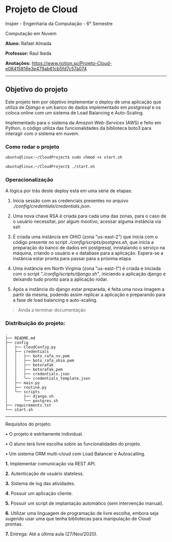 # Projeto de Cloud

Insper - Engenharia da Computação - 6° Semestre

Computação em Nuvem

**Aluno:** Rafael Almada

**Professor:** Raul Ikeda

**Anotações:** https://www.notion.so/Projeto-Cloud-e08415816e3e479ab61cb5fd7c57a074

___

## Objetivo do projeto

Este projeto tem por objetivo implementar o deploy de uma aplicação que utiliza de *Django* e um banco de dados implementado em *postgresql* e os coloca online com um sistema de Load Balancing e Auto-Scaling.

Implementado para o sistema da *Amazon Web-Services* (AWS) e feito em Python, o código utiliza das funcionalidades da biblioteca boto3 para interagir com o sistema em nuvem.

### Como rodar o projeto

  ```sh
  ubuntu@linux:~/CloudProject$ sudo chmod +x start.sh
  ```

  ```sh
  ubuntu@linux:~/CloudProject$ ./start.sh
  ```

### Operacionalização

A lógica por trás deste deploy está em uma série de etapas:

  1. Inicia sessão com as credenciais presentes no arquivo *./config/credentials/credentials.json*.

  2. Uma nova chave RSA é criada para cada uma das zonas, para o caso de o usuário necessitar, por algum mootivo, acessar alguma instância via ssh
  
  3. É criada uma instância em OHIO (zona "us-east-2") que inicia com o código presente no script *./config/scripts/postgres.sh*, que inicia a preparação do banco de dados em postgresql, innstalando o serviço na máquina, criando o usuário e o database para a aplicação. Espera-se a instância estar pronta para passar para a próxima etapa

  4. Uma instância em North Virginia (zona "us-east-1") é criada e iniciada com o script *"./config/scripts/django.sh"*, iniciando a aplicação django e deixando tudo pronto para a aplicação rodar.

  5. Após a instância do django estar preparada, é feita uma nova imagem a partir da mesma, podendo assim replicar a aplicação e preparando para a fase de load balancing e auto-scaling.

  > Ainda a terminar documentação

### Distribuição do projeto:
```
.
├── README.md
├── config
│   ├── CloudConfig.py
│   ├── credentials
│   │   ├── boto_rafa_nv.pem
│   │   ├── boto_rafa_ohio.pem
│   │   ├── botorafak
│   │   ├── botorafak.pem
│   │   ├── credentials.json
│   │   └── credentials_template.json
│   ├── main.py
│   ├── routine.py
│   └── scripts
│       ├── django.sh
│       └── postgres.sh
├── requirements.txt
└── start.sh
```

___

Requisitos do projeto:

  • O projeto é estritamente individual.
  
  • O aluno terá livre escolha sobre as funcionalidades do projeto.
  
  • Um sistema ORM multi-cloud com Load Balancer e Autoscalling.
  
  **1.** Implementar comunicação via REST API.

  **2.** Autenticação de usuário stateless.

  **3.** Sistema de log das atividades.

  **4.** Possuir um aplicação cliente.

  **5.** Possuir um script de implantação automático (sem intervenção manual).

  **6.** Utilizar uma linguagem de programação de livre escolha, embora seja sugerido usar uma que tenha
  bibliotecas para manipulação de Cloud prontas.

  **7.** Entrega: Até a última aula (27/Nov/2020).
